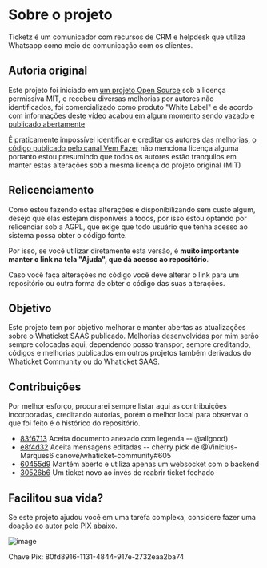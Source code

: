 # Sobre o projeto

Ticketz é um comunicador com recursos de CRM e helpdesk que utiliza
Whatsapp como meio de comunicação com os clientes.

## Autoria original

Este projeto foi iniciado em [um projeto Open Source](https://github.com/canove/whaticket-community)
sob a licença permissiva MIT, e recebeu diversas melhorias por autores não identificados, foi
comercializado como produto "White Label" e de acordo com informações [deste
vídeo acabou em algum momento sendo vazado e publicado abertamente](https://www.youtube.com/watch?v=SX_cGD5RLkQ)

É praticamente impossível identificar e creditar os autores das melhorias, [o
código publicado pelo canal Vem Fazer](https://github.com/vemfazer/whaticket-versao-03-12-canal-vem-fazer)
não menciona licença alguma portanto estou presumindo que todos os autores
estão tranquilos em manter estas alterações sob a mesma licença do projeto
original (MIT)

## Relicenciamento

Como estou fazendo estas alterações e disponibilizando sem custo algum, desejo que
elas estejam disponíveis a todos, por isso estou optando por relicenciar sob a
AGPL, que exige que todo usuário que tenha acesso ao sistema possa obter o
código fonte.

Por isso, se você utilizar diretamente esta versão, é
**muito importante manter o link na tela "Ajuda", que dá acesso ao repositório**.

Caso você faça alterações no código você deve alterar o link para um
repositório ou outra forma de obter o código das suas alterações.

## Objetivo

Este projeto tem por objetivo melhorar e manter abertas as atualizações sobre o Whaticket SAAS publicado.
Melhorias desenvolvidas por mim serão sempre colocadas aqui, dependendo
posso transpor, sempre creditando, códigos e melhorias publicados em outros
projetos também derivados do Whaticket Community ou do Whaticket SAAS.

## Contribuições

Por melhor esforço, procurarei sempre listar aqui as contribuições incorporadas, creditando
autorias, porém o melhor local para observar o que foi feito é o histórico
do repositório.

* [83f6713](https://github.com/allgood/ticketz/commit/83f67132c234f528c13540b3de529ccb54cc3e6a) Aceita documento anexado com legenda -- @allgood)
* [e8f4d32](https://github.com/allgood/ticketz/commit/e8f4d325f46133a2ea828dfe8ca7470f44243bf5) Aceita mensagens editadas -- cherry pick de @Vinicius-Marques6 canove/whaticket-community#605
* [60455d9](https://github.com/allgood/ticketz/commit/60455d9416975a0d1806968815d28f5195d15e64) Mantém aberto e utiliza apenas um websocket com o backend
* [30526b6](https://github.com/allgood/ticketz/commit/30526b6cd6d92e3204e97ff194ef57b7def69979) Um ticket novo ao invés de reabrir ticket fechado


Facilitou sua vida?
-------------------

Se este projeto ajudou você em uma tarefa complexa, considere fazer uma doação ao autor pelo PIX abaixo.

![image](https://user-images.githubusercontent.com/6070736/116247400-317e3680-a741-11eb-9434-9f226eec39b5.png)

Chave Pix: 80fd8916-1131-4844-917e-2732eaa2ba74
